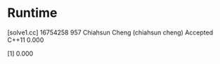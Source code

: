 # Runtime

[solve1.cc]
16754258    957 Chiahsun Cheng (chiahsun cheng)   Accepted  C++11   0.000


[1] 0.000
